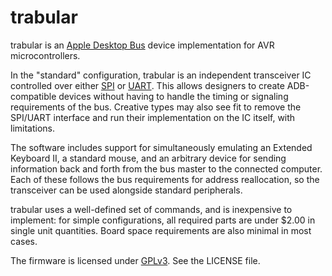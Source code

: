 # trabular

trabular is an [Apple Desktop 
Bus](https://en.wikipedia.org/wiki/Apple_Desktop_Bus) device 
implementation for AVR microcontrollers.

In the "standard" configuration, trabular is an independent transceiver
IC controlled over either
[SPI](https://en.wikipedia.org/wiki/Serial_Peripheral_Interface_Bus) or
[UART](https://en.wikipedia.org/wiki/Universal_asynchronous_receiver/transmitter).
This allows designers to create ADB-compatible devices without having
to handle the timing or signaling requirements of the bus.  Creative
types may also see fit to remove the SPI/UART interface and run their
implementation on the IC itself, with limitations.

The software includes support for simultaneously emulating an Extended 
Keyboard II, a standard mouse, and an arbitrary device for sending 
information back and forth from the bus master to the connected 
computer. Each of these follows the bus requirements for address 
reallocation, so the transceiver can be used alongside standard 
peripherals.

trabular uses a well-defined set of commands, and is inexpensive 
to implement: for simple configurations, all required parts are under 
$2.00 in single unit quantities.  Board space requirements are also
minimal in most cases.

The firmware is licensed under
[GPLv3](https://www.gnu.org/licenses/gpl-3.0.en.html).  See the LICENSE
file.
